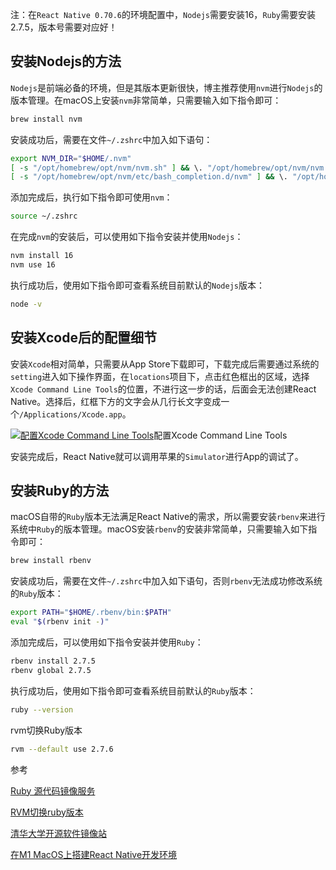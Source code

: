 注：在`React Native 0.70.6`的环境配置中，`Nodejs`需要安装16，`Ruby`需要安装2.7.5，版本号需要对应好！

## 安装Nodejs的方法

`Nodejs`是前端必备的环境，但是其版本更新很快，博主推荐使用`nvm`进行`Nodejs`的版本管理。在macOS上安装`nvm`非常简单，只需要输入如下指令即可：

```bash
brew install nvm
```

安装成功后，需要在文件`~/.zshrc`中加入如下语句：

```bash
export NVM_DIR="$HOME/.nvm"
[ -s "/opt/homebrew/opt/nvm/nvm.sh" ] && \. "/opt/homebrew/opt/nvm/nvm.sh"  # This loads nvm
[ -s "/opt/homebrew/opt/nvm/etc/bash_completion.d/nvm" ] && \. "/opt/homebrew/opt/nvm/etc/bash_completion.d/nvm"  # This loads nvm bash_completion
```

添加完成后，执行如下指令即可使用`nvm`：

```bash
source ~/.zshrc
```

在完成`nvm`的安装后，可以使用如下指令安装并使用`Nodejs`：

```bash
nvm install 16
nvm use 16
```

执行成功后，使用如下指令即可查看系统目前默认的`Nodejs`版本：

```bash
node -v
```

## 安装Xcode后的配置细节

安装`Xcode`相对简单，只需要从App Store下载即可，下载完成后需要通过系统的`setting`进入如下操作界面，在`locations`项目下，点击红色框出的区域，选择`Xcode Command Line Tools`的位置，不进行这一步的话，后面会无法创建React Native。选择后，红框下方的文字会从几行长文字变成一个`/Applications/Xcode.app`。



[![配置Xcode Command Line Tools](https://kidhero.club/image/macOS_React_Native/picture1.png)](https://kidhero.club/image/macOS_React_Native/picture1.png)配置Xcode Command Line Tools



安装完成后，React Native就可以调用苹果的`Simulator`进行App的调试了。

## 安装Ruby的方法

macOS自带的`Ruby`版本无法满足React Native的需求，所以需要安装`rbenv`来进行系统中`Ruby`的版本管理。macOS安装`rbenv`的安装非常简单，只需要输入如下指令即可：

```bash
brew install rbenv
```

安装成功后，需要在文件`~/.zshrc`中加入如下语句，否则`rbenv`无法成功修改系统的`Ruby`版本：

```bash
export PATH="$HOME/.rbenv/bin:$PATH"
eval "$(rbenv init -)"
```

添加完成后，可以使用如下指令安装并使用`Ruby`：

```bash
rbenv install 2.7.5
rbenv global 2.7.5
```

执行成功后，使用如下指令即可查看系统目前默认的`Ruby`版本：

```bash
ruby --version
```

rvm切换Ruby版本

```bash
rvm --default use 2.7.6
```



参考

[Ruby 源代码镜像服务](https://ruby-china.org/wiki/ruby-mirror)

[RVM切换ruby版本](https://developer.aliyun.com/article/577269)

[清华大学开源软件镜像站](https://mirrors.tuna.tsinghua.edu.cn/)

[在M1 MacOS上搭建React Native开发环境](https://blog.kidhero.club/p/%E5%9C%A8m1-macos%E4%B8%8A%E6%90%AD%E5%BB%BAreact-native%E5%BC%80%E5%8F%91%E7%8E%AF%E5%A2%83/#%E5%AE%89%E8%A3%85xcode%E5%90%8E%E7%9A%84%E9%85%8D%E7%BD%AE%E7%BB%86%E8%8A%82)
